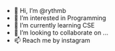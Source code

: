 - 👋 Hi, I’m @rythmb
- 👀 I’m interested in Programming
- 🌱 I’m currently learning CSE
- 💞️ I’m looking to collaborate on ...
- 📫 Reach me by instagram

<!---
rythmb/rythmb is a ✨ special ✨ repository because its `README.md` (this file) appears on your GitHub profile.
You can click the Preview link to take a look at your changes.
--->
